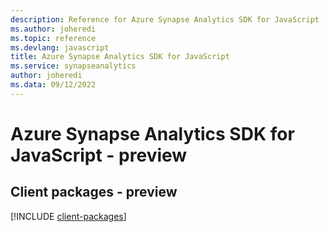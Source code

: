 ```yaml
---
description: Reference for Azure Synapse Analytics SDK for JavaScript
ms.author: joheredi
ms.topic: reference
ms.devlang: javascript
title: Azure Synapse Analytics SDK for JavaScript
ms.service: synapseanalytics
author: joheredi
ms.data: 09/12/2022
---
```

# Azure Synapse Analytics SDK for JavaScript - preview

## Client packages - preview
[!INCLUDE [client-packages](synapse-analytics-client-index.md)]